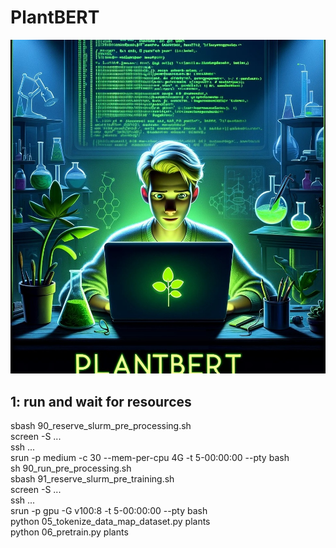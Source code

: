 # PlantBERT

![alt_text](img/logo.jpeg)

## 1: run and wait for resources
sbash 90_reserve_slurm_pre_processing.sh<br>
screen -S ...<br>
ssh ...<br>
srun -p medium -c 30 --mem-per-cpu 4G -t 5-00:00:00 --pty bash<br>
sh 90_run_pre_processing.sh
<br>
sbash 91_reserve_slurm_pre_training.sh<br>
screen -S ... <br>
ssh ...<br>
srun -p gpu -G v100:8 -t 5-00:00:00 --pty bash<br>
python 05_tokenize_data_map_dataset.py plants<br>
python 06_pretrain.py plants<br>
<br> 
